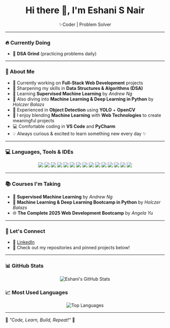 <h1 align="center">Hi there 👋, I'm Eshani S Nair</h1>
<p align="center">✨Coder | Problem Solver </p>

---

### 🔥 Currently Doing
- 🧠 **DSA Grind** (practicing problems daily)  

---

### 🧠 About Me

- 🔭 Currently working on **Full-Stack Web Development** projects  
- 📘 Sharpening my skills in **Data Structures & Algorithms (DSA)**  
- 🤖 Learning **Supervised Machine Learning** by *Andrew Ng*  
- 🌱 Also diving into **Machine Learning & Deep Learning in Python** by *Holczer Balazs*  
- 🧪 Experienced in **Object Detection** using **YOLO** + **OpenCV**  
- 🧩 I enjoy blending **Machine Learning** with **Web Technologies** to create meaningful projects  
- 💻 Comfortable coding in **VS Code** and **PyCharm**  
- 💡 Always curious & excited to learn something new every day ✨  

---

### 💻 Languages, Tools & IDEs
<p align="center">
  <img src="https://img.shields.io/badge/Python-3776AB?style=for-the-badge&logo=python&logoColor=white" />
  <img src="https://img.shields.io/badge/C++-00599C?style=for-the-badge&logo=c%2B%2B&logoColor=white" />
  <img src="https://img.shields.io/badge/C-00599C?style=for-the-badge&logo=c&logoColor=white" />
  <img src="https://img.shields.io/badge/Java-007396?style=for-the-badge&logo=java&logoColor=white" />
  <img src="https://img.shields.io/badge/JavaScript-F7DF1E?style=for-the-badge&logo=javascript&logoColor=black" />
  <img src="https://img.shields.io/badge/HTML5-E34F26?style=for-the-badge&logo=html5&logoColor=white" />
  <img src="https://img.shields.io/badge/CSS3-1572B6?style=for-the-badge&logo=css3&logoColor=white" />
  <img src="https://img.shields.io/badge/jQuery-0769AD?style=for-the-badge&logo=jquery&logoColor=white" />
  <img src="https://img.shields.io/badge/Node.js-339933?style=for-the-badge&logo=nodedotjs&logoColor=white" />
  <img src="https://img.shields.io/badge/Express.js-000000?style=for-the-badge&logo=express&logoColor=white" />
  <img src="https://img.shields.io/badge/Postman-FF6C37?style=for-the-badge&logo=postman&logoColor=white" />
  <img src="https://img.shields.io/badge/OpenCV-5C3EE8?style=for-the-badge&logo=opencv&logoColor=white" />
  <img src="https://img.shields.io/badge/GitHub-181717?style=for-the-badge&logo=github&logoColor=white" />
  <img src="https://img.shields.io/badge/VS%20Code-007ACC?style=for-the-badge&logo=visual-studio-code&logoColor=white" />
  <img src="https://img.shields.io/badge/PyCharm-000000?style=for-the-badge&logo=pycharm&logoColor=white" />
</p>

---

### 📚 Courses I'm Taking

- 🧠 **Supervised Machine Learning** by *Andrew Ng*  
- 🤖 **Machine Learning & Deep Learning Bootcamp in Python** by *Holczer Balazs*  
- 🌐 **The Complete 2025 Web Development Bootcamp** by *Angela Yu*  

---

### 🔗 Let's Connect

- 💼 [LinkedIn](https://linkedin.com/in/eshani-s-nair)  
- 📁 Check out my repositories and pinned projects below!  

---

### 📊 GitHub Stats

<p align="center">
  <img src="https://github-readme-stats.vercel.app/api?username=Eshani-s-nair&show_icons=true&theme=radical" alt="Eshani's GitHub Stats" />
</p>

### 📈 Most Used Languages

<p align="center">
  <img src="https://github-readme-stats.vercel.app/api/top-langs/?username=Eshani-s-nair&layout=compact&theme=radical" alt="Top Languages" />
</p>

---

🌟 *"Code, Learn, Build, Repeat!"* 🚀
